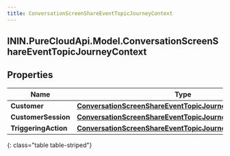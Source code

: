 ```yaml
---
title: ConversationScreenShareEventTopicJourneyContext
---
```

## ININ.PureCloudApi.Model.ConversationScreenShareEventTopicJourneyContext

## Properties

|Name | Type | Description | Notes|
|------------ | ------------- | ------------- | -------------|
| **Customer** | [**ConversationScreenShareEventTopicJourneyCustomer**](ConversationScreenShareEventTopicJourneyCustomer.html) |  | [optional] |
| **CustomerSession** | [**ConversationScreenShareEventTopicJourneyCustomerSession**](ConversationScreenShareEventTopicJourneyCustomerSession.html) |  | [optional] |
| **TriggeringAction** | [**ConversationScreenShareEventTopicJourneyAction**](ConversationScreenShareEventTopicJourneyAction.html) |  | [optional] |
{: class="table table-striped"}


